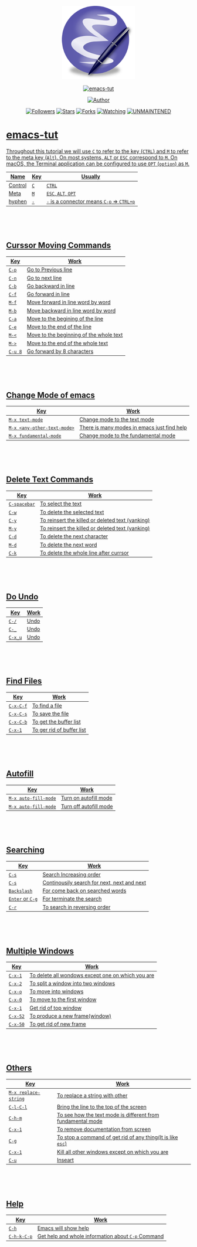 <p align="center">
  <img src="https://raw.githubusercontent.com/MUKESHKUMAR2001/emacs-tut/main/media/emacs-tut.png" width="200" height="200"/>
</p>
<p align="center">
<a href="#"><img title="emacs-tut" src="https://img.shields.io/badge/-%20EMACS TUTORIAL-green%3FcolorA%3D%2523ff0000%26colorB%3D%2523017e40"></a>
</p>
<p align="center">
<a href="https://github.com/MUKESHKUMAR2001"><img title="Author" src="https://img.shields.io/badge/Author-mukesh%20kumar-red.svg?style=for-the-badge&logo=github"></a>
</p>
<p align="center">
<a href="https://github.com/hakxcore/followers"><img title="Followers" src="https://img.shields.io/github/followers/hakxcore?color=blue&style=flat-square"></a>
<a href="https://github.com/hakxcore/stargazers/"><img title="Stars" src="https://img.shields.io/github/stars/hakxcore/emacs-tut?color=red&style=flat-square"></a>
<a href="https://github.com/hakxcore/emacs-tut/network/members"><img title="Forks" src="https://img.shields.io/github/forks/hakxcore/emacs-tut?color=red&style=flat-square"></a>
<a href="https://github.com/hakxcore/emacs-tut/watchers"><img title="Watching" src="https://img.shields.io/github/watchers/hakxcore/emacs-tut?label=Watchers&color=blue&style=flat-square"></a>
<a href="#"><img title="UNMAINTENED" src="https://img.shields.io/badge/UNMAINTENED-YES-blue.svg"</a>
</p>

# emacs-tut
Throughout this tutorial we will use `C` to refer to the key (`CTRL`)
and `M` to refer to the meta key (`Alt`). On most systems, `ALT` or `ESC`
correspond to `M`. On macOS, the Terminal application can be configured
to use `OPT` (`option`) as `M`.

| Name  | Key |                Usually                  |
|-------|-----|-----------------------------------------|
|Control| `C` | `CTRL`                                  |
| Meta  | `M` | `ESC`, `ALT`, `OPT`                     |
|hyphen | `-` | `-` is a connector means `C-p` => `CTRL+p`|

<br>
<br>
<br>

## Curssor Moving Commands

| Key |                       Work                                 |
|-----|------------------------------------------------------------|
|`C-p`| Go to Previous line                                        |
|`C-n`| Go to next line                                            |
|`C-b`| Go backward in line                                        |
|`C-f`| Go forward in line                                         |
|`M-f`| Move forward in line word by word                          |
|`M-b`| Move backward in line word by word                         |
|`C-a`| Move to the begining of the line                           |
|`C-e`| Move to the end of the line                                |
|`M-<`| Move to the beginning of the whole text                    |
|`M->`| Move to the end of the whole text                          |
|`C-u 8`| Go forward by 8 characters                               |

<br>
<br>
<br>

## Change Mode of emacs


| Key |                       Work                                 |
|-----|------------------------------------------------------------|
|`M-x text-mode`| Change mode to the text mode                     |
|`M-x <any-other-text-mode>` | There is many modes in emacs just find help |
|`M-x fundamental-mode`| Change mode to the fundamental mode       |
  
  
<br>
<br>
<br>


## Delete Text Commands

| Key |                       Work                                 |
|-----|------------------------------------------------------------|
|`C-spacebar`| To select the text                                   |
|`C-w`| To delete the selected text                                 |
|`C-y`| To reinsert the killed or deleted text (yanking)            |
|`M-y`| To reinsert the killed or deleted text (yanking)            |
|`C-d` | To delete the next character                               |
|`M-d` | To delete the next word                                    |
|`C-k`| To delete the whole line after currsor                      |

<br>
<br>
<br>


## Do Undo

| Key |                       Work                                 |
|-----|------------------------------------------------------------|
|`C-/`| Undo                                                       |
|`C-_`| Undo                                                       |
|`C-x_u`| Undo                                                     |

<br>
<br>
<br>


## Find Files

| Key |                       Work                                 |
|-----|------------------------------------------------------------|
|`C-x-C-f`| To find a file                                         |
|`C-x-C-s`| To save the file                                       |
|`C-x-C-b`| To get the buffer list                                 |
|`C-x-1`| To ger rid of buffer list                                |

<br>
<br>
<br>


## Autofill

| Key |                       Work                                 |
|-----|------------------------------------------------------------|
|`M-x auto-fill-mode`| Turn on autofill mode                       |
|`M-x auto-fill-mode`| Turn off autofill mode                      |

<br>
<br>
<br>

## Searching

| Key |                       Work                                 |
|-----|------------------------------------------------------------|
|`C-s`| Search Increasing order                                    |
|`C-s`| Continousily search for next, next and next                |
|`Backslash`| For come back on searched words                      |
|`Enter` or `C-g`| For terminate the search                        |        |
|`C-r`| To search in reversing order                               |

<br>
<br>
<br>

## Multiple Windows

| Key |                       Work                                 |
|-----|------------------------------------------------------------|
|`C-x-1`| To delete all wondows except one on which you are        |
|`C-x-2`| To split a window into two windows                       |
|`C-x-o`| To move into windows                                     |
|`C-x-0`| To move to the first window                              |
|`C-x-1`| Get rid of top window                                    |
|`C-x-52`| To produce a new frame(window)                          |
|`C-x-50`| To get rid of new frame                                 |

<br>
<br>
<br>

## Others 

  
| Key |                       Work                                 |
|-----|------------------------------------------------------------|
|`M-x replace-string`| To replace a string with other              |
|`C-l-C-l`| Bring the line to the top of the screen                |
|`C-h-m`| To see how the text mode is different from fundamental mode|
|`C-x-1`| To remove documentation from screen                        |
|`C-g`| To stop a command of get rid of any thing(It is like `esc`)|
|`C-x-1`| Kill all other windows except on which you are           |
|`C-u`| Inseart                                                    |

<br>
<br>
<br>


## Help

| Key |                       Work                                 |
|-----|------------------------------------------------------------|
|`C-h`| Emacs will show help                                       |
|`C-h-k-C-p`| Get help and whole information about `C-p` Command   |



  
  
  
  
  
